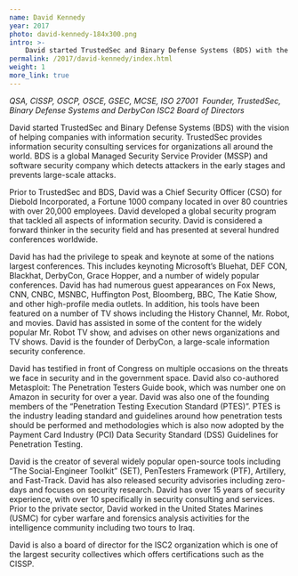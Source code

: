 ```yaml
---
name: David Kennedy
year: 2017
photo: david-kennedy-184x300.png
intro: >-
    David started TrustedSec and Binary Defense Systems (BDS) with the vision of helping companies with information security. TrustedSec provides information security consulting services for organizations all around the world. BDS is a global Managed Security Service Provider (MSSP) and software security company which detects attackers in the early stages and prevents large-scale attacks.
permalink: /2017/david-kennedy/index.html
weight: 1
more_link: true
---
```

*QSA, CISSP, OSCP, OSCE, GSEC, MCSE, ISO 27001 
Founder, TrustedSec, Binary Defense Systems and DerbyCon
ISC2 Board of Directors*

David started TrustedSec and Binary Defense Systems (BDS) with the vision of helping companies with information security. TrustedSec provides information security consulting services for organizations all around the world. BDS is a global Managed Security Service Provider (MSSP) and software security company which detects attackers in the early stages and prevents large-scale attacks.

Prior to TrustedSec and BDS, David was a Chief Security Officer (CSO) for Diebold Incorporated, a Fortune 1000 company located in over 80 countries with over 20,000 employees. David developed a global security program that tackled all aspects of information security. David is considered a forward thinker in the security field and has presented at several hundred conferences worldwide.

David has had the privilege to speak and keynote at some of the nations largest conferences. This includes keynoting Microsoft’s Bluehat, DEF CON, Blackhat, DerbyCon, Grace Hopper, and a number of widely popular conferences. David has had numerous guest appearances on Fox News, CNN, CNBC, MSNBC, Huffington Post, Bloomberg, BBC, The Katie Show, and other high-profile media outlets. In addition, his tools have been featured on a number of TV shows including the History Channel, Mr. Robot, and movies. David has assisted in some of the content for the widely popular Mr. Robot TV show, and advises on other news organizations and TV shows. David is the founder of DerbyCon, a large-scale information security conference.

David has testified in front of Congress on multiple occasions on the threats we face in security and in the government space. David also co-authored Metasploit: The Penetration Testers Guide book, which was number one on Amazon in security for over a year. David was also one of the founding members of the “Penetration Testing Execution Standard (PTES)”. PTES is the industry leading standard and guidelines around how penetration tests should be performed and methodologies which is also now adopted by the Payment Card Industry (PCI) Data Security Standard (DSS) Guidelines for Penetration Testing.

David is the creator of several widely popular open-source tools including “The Social-Engineer Toolkit” (SET), PenTesters Framework (PTF), Artillery, and Fast-Track. David has also released security advisories including zero-days and focuses on security research. David has over 15 years of security experience, with over 10 specifically in security consulting and services. Prior to the private sector, David worked in the United States Marines (USMC) for cyber warfare and forensics analysis activities for the intelligence community including two tours to Iraq.

David is also a board of director for the ISC2 organization which is one of the largest security collectives which offers certifications such as the CISSP.